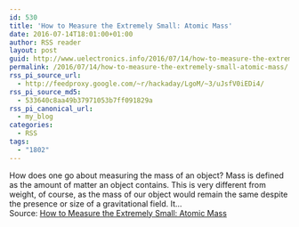 ```yaml
---
id: 530
title: 'How to Measure the Extremely Small: Atomic Mass'
date: 2016-07-14T18:01:00+01:00
author: RSS reader
layout: post
guid: http://www.uelectronics.info/2016/07/14/how-to-measure-the-extremely-small-atomic-mass/
permalink: /2016/07/14/how-to-measure-the-extremely-small-atomic-mass/
rss_pi_source_url:
  - http://feedproxy.google.com/~r/hackaday/LgoM/~3/uJsfV0iEDi4/
rss_pi_source_md5:
  - 533640c8aa49b37971053b7ff091829a
rss_pi_canonical_url:
  - my_blog
categories:
  - RSS
tags:
  - "1802"
---
```

How does one go about measuring the mass of an object? Mass is defined as the amount of matter an object contains. This is very different from weight, of course, as the mass of our object would remain the same despite the presence or size of a gravitational field. It…&#013;  
Source: <a href="http://feedproxy.google.com/~r/hackaday/LgoM/~3/uJsfV0iEDi4/" target="_blank">How to Measure the Extremely Small: Atomic Mass</a>